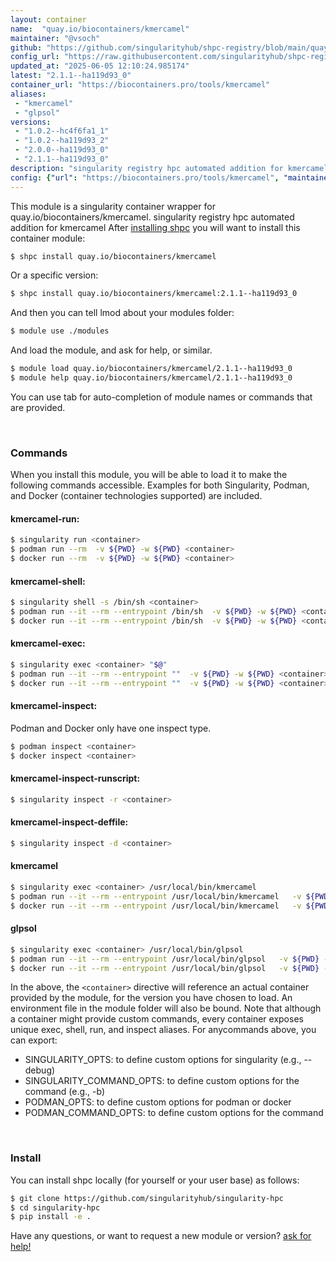 ```yaml
---
layout: container
name:  "quay.io/biocontainers/kmercamel"
maintainer: "@vsoch"
github: "https://github.com/singularityhub/shpc-registry/blob/main/quay.io/biocontainers/kmercamel/container.yaml"
config_url: "https://raw.githubusercontent.com/singularityhub/shpc-registry/main/quay.io/biocontainers/kmercamel/container.yaml"
updated_at: "2025-06-05 12:10:24.985174"
latest: "2.1.1--ha119d93_0"
container_url: "https://biocontainers.pro/tools/kmercamel"
aliases:
 - "kmercamel"
 - "glpsol"
versions:
 - "1.0.2--hc4f6fa1_1"
 - "1.0.2--ha119d93_2"
 - "2.0.0--ha119d93_0"
 - "2.1.1--ha119d93_0"
description: "singularity registry hpc automated addition for kmercamel"
config: {"url": "https://biocontainers.pro/tools/kmercamel", "maintainer": "@vsoch", "description": "singularity registry hpc automated addition for kmercamel", "latest": {"2.1.1--ha119d93_0": "sha256:54ad04901a00533bb725fceebdf6b8e9047a8666acb7d8992e2c7adbd3fb0b72"}, "tags": {"1.0.2--hc4f6fa1_1": "sha256:c73a9cd0fab7231251c3879d36b99ede97d29d9671fe9295dd93744f0745121e", "1.0.2--ha119d93_2": "sha256:3ec068690aea86436331bd6dfc5829261d69505a8e402a4c79d728e89bbad294", "2.0.0--ha119d93_0": "sha256:b38ae3c1ecc2d72d72192a50ad6c7372eab3bc0051d86c7a096bd0b4c27bad25", "2.1.1--ha119d93_0": "sha256:54ad04901a00533bb725fceebdf6b8e9047a8666acb7d8992e2c7adbd3fb0b72"}, "docker": "quay.io/biocontainers/kmercamel", "aliases": {"kmercamel": "/usr/local/bin/kmercamel", "glpsol": "/usr/local/bin/glpsol"}}
---
```


This module is a singularity container wrapper for quay.io/biocontainers/kmercamel.
singularity registry hpc automated addition for kmercamel
After [installing shpc](#install) you will want to install this container module:


```bash
$ shpc install quay.io/biocontainers/kmercamel
```

Or a specific version:

```bash
$ shpc install quay.io/biocontainers/kmercamel:2.1.1--ha119d93_0
```

And then you can tell lmod about your modules folder:

```bash
$ module use ./modules
```

And load the module, and ask for help, or similar.

```bash
$ module load quay.io/biocontainers/kmercamel/2.1.1--ha119d93_0
$ module help quay.io/biocontainers/kmercamel/2.1.1--ha119d93_0
```

You can use tab for auto-completion of module names or commands that are provided.

<br>

### Commands

When you install this module, you will be able to load it to make the following commands accessible.
Examples for both Singularity, Podman, and Docker (container technologies supported) are included.

#### kmercamel-run:

```bash
$ singularity run <container>
$ podman run --rm  -v ${PWD} -w ${PWD} <container>
$ docker run --rm  -v ${PWD} -w ${PWD} <container>
```

#### kmercamel-shell:

```bash
$ singularity shell -s /bin/sh <container>
$ podman run --it --rm --entrypoint /bin/sh  -v ${PWD} -w ${PWD} <container>
$ docker run --it --rm --entrypoint /bin/sh  -v ${PWD} -w ${PWD} <container>
```

#### kmercamel-exec:

```bash
$ singularity exec <container> "$@"
$ podman run --it --rm --entrypoint ""  -v ${PWD} -w ${PWD} <container> "$@"
$ docker run --it --rm --entrypoint ""  -v ${PWD} -w ${PWD} <container> "$@"
```

#### kmercamel-inspect:

Podman and Docker only have one inspect type.

```bash
$ podman inspect <container>
$ docker inspect <container>
```

#### kmercamel-inspect-runscript:

```bash
$ singularity inspect -r <container>
```

#### kmercamel-inspect-deffile:

```bash
$ singularity inspect -d <container>
```


#### kmercamel

```bash
$ singularity exec <container> /usr/local/bin/kmercamel
$ podman run --it --rm --entrypoint /usr/local/bin/kmercamel   -v ${PWD} -w ${PWD} <container> -c " $@"
$ docker run --it --rm --entrypoint /usr/local/bin/kmercamel   -v ${PWD} -w ${PWD} <container> -c " $@"
```


#### glpsol

```bash
$ singularity exec <container> /usr/local/bin/glpsol
$ podman run --it --rm --entrypoint /usr/local/bin/glpsol   -v ${PWD} -w ${PWD} <container> -c " $@"
$ docker run --it --rm --entrypoint /usr/local/bin/glpsol   -v ${PWD} -w ${PWD} <container> -c " $@"
```



In the above, the `<container>` directive will reference an actual container provided
by the module, for the version you have chosen to load. An environment file in the
module folder will also be bound. Note that although a container
might provide custom commands, every container exposes unique exec, shell, run, and
inspect aliases. For anycommands above, you can export:

 - SINGULARITY_OPTS: to define custom options for singularity (e.g., --debug)
 - SINGULARITY_COMMAND_OPTS: to define custom options for the command (e.g., -b)
 - PODMAN_OPTS: to define custom options for podman or docker
 - PODMAN_COMMAND_OPTS: to define custom options for the command

<br>

### Install

You can install shpc locally (for yourself or your user base) as follows:

```bash
$ git clone https://github.com/singularityhub/singularity-hpc
$ cd singularity-hpc
$ pip install -e .
```

Have any questions, or want to request a new module or version? [ask for help!](https://github.com/singularityhub/singularity-hpc/issues)